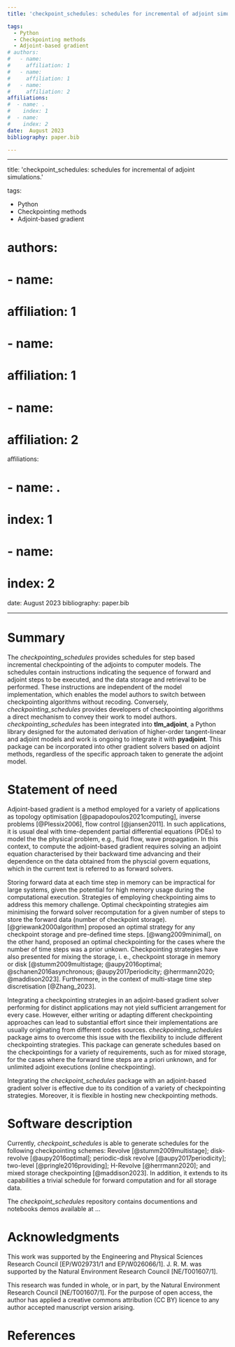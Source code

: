 ```yaml
---
title: 'checkpoint_schedules: schedules for incremental of adjoint simulations.'

tags:
  - Python
  - Checkpointing methods
  - Adjoint-based gradient
# authors:
#   - name: 
#     affiliation: 1
#   - name: 
#     affiliation: 1
#   - name: 
#     affiliation: 2
affiliations:
#  - name: .
#    index: 1
#  - name:  
#    index: 2
date:  August 2023
bibliography: paper.bib

---
```

---
title: 'checkpoint_schedules: schedules for incremental of adjoint simulations.'

tags:
  - Python
  - Checkpointing methods
  - Adjoint-based gradient
# authors:
#   - name: 
#     affiliation: 1
#   - name: 
#     affiliation: 1
#   - name: 
#     affiliation: 2
affiliations:
#  - name: .
#    index: 1
#  - name:  
#    index: 2
date:  August 2023
bibliography: paper.bib

---
# Summary
The *checkpointing_schedules* provides schedules for step based incremental checkpointing of the adjoints to computer models. The schedules contain instructions indicating the sequence of forward and adjoint steps to be executed, and the data storage and retrieval to be performed. These instructions are independent of the model implementation, which enables the model authors to switch between checkpointing algorithms without recoding. Conversely, *checkpointing_schedules* provides developers of checkpointing algorithms a direct mechanism to convey their work to model authors. *checkpointing_schedules* has been integrated into **tlm_adjoint**, a Python library designed for the automated derivation of higher-order tangent-linear and adjoint models and work is ongoing to integrate it with **pyadjoint**. This package can be incorporated into other gradient solvers based on adjoint methods, regardless of the specific approach taken to generate the adjoint model.


# Statement of need
Adjoint-based gradient is a method employed for a variety of applications as topology optimisation [@papadopoulos2021computing], inverse problems [@Plessix2006], flow control [@jansen2011]. In such applications, it is usual deal with time-dependent partial differential equations (PDEs) to model the the physical problem, e.g., fluid flow, wave propagation. In this context, to compute the adjoint-based gradient requires solving an adjoint equation characterised by their backward time advancing and their dependence on the data obtained from the physcial govern equations, which in the current text is referred to as forward solvers.

Storing forward data at each time step in memory can be impractical for large systems, given the potential for high memory usage during the computational execution. Strategies of employing checkpointing aims to address this memory challenge. Optimal checkpointing strategies aim minimising the forward solver recomputation for a given number of steps to store the forward data (number of checkpoint storage). [@griewank2000algorithm] proposed an optimal strategy for any checkpoint storage and pre-defined time steps. [@wang2009minimal], on the other hand, proposed an optimal checkpointing for the cases where the number of time steps was a prior unkown. Checkpointing strategies have also presented for mixing the storage, i. e., checkpoint storage in memory or disk [@stumm2009multistage; @aupy2016optimal; @schanen2016asynchronous; @aupy2017periodicity; @herrmann2020; @maddison2023]. Furthermore, in the context of multi-stage time step discretisation [@Zhang_2023].


Integrating a checkpointing strategies in an adjoint-based gradient solver performing for distinct applications may not yield sufficient arrangement for every case. However, either writing or adapting different checkpointing approaches can lead to substantial effort since their implementations are usually originating from different codes sources. *checkpointing_schedules* package aims to overcome this issue with the flexibility to include different checkpointing strategies. This package can generate schedules based on the checkpointings for a variety of requirements, such as for mixed storage, for the cases where the forward time steps are a priori unknown, and for unlimited adjoint executions (online checkpointing). 

Integrating the *checkpoint_schedules* package with an adjoint-based gradient solver is effective due to its condition of a variety of checkpointing strategies. Moreover, it is flexible in hosting new checkpointing methods.

# Software description
Currently, *checkpoint_schedules* is able to generate schedules for the following checkpointing schemes: Revolve [@stumm2009multistage]; disk-revolve [@aupy2016optimal]; periodic-disk revolve [@aupy2017periodicity];  two-level [@pringle2016providing]; H-Revolve [@herrmann2020]; and mixed storage checkpointing [@maddison2023]. In addition, it extends to its capabilities a trivial schedule for forward computation and for all storage data. 

The *checkpoint_schedules* repository contains documentions and notebooks demos available at ...



# Acknowledgments
This work was supported by the Engineering and Physical Sciences Research Council [EP/W029731/1 and EP/W026066/1]. J. R. M. was supported by the Natural Environment Research Council
[NE/T001607/1].

This research was funded in whole, or in part, by the Natural Environment
Research Council [NE/T001607/1]. For the purpose of open access, the author has
applied a creative commons attribution (CC BY) licence to any author accepted
manuscript version arising.

# References
